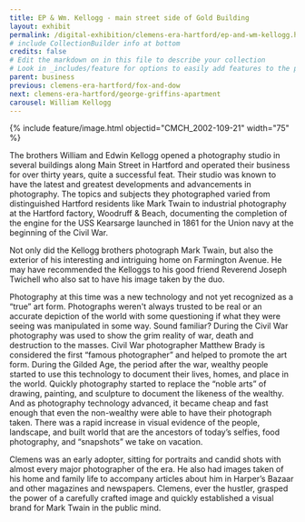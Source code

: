 ```yaml
---
title: EP & Wm. Kellogg - main street side of Gold Building
layout: exhibit
permalink: /digital-exhibition/clemens-era-hartford/ep-and-wm-kellogg.html
# include CollectionBuilder info at bottom
credits: false
# Edit the markdown on in this file to describe your collection
# Look in _includes/feature for options to easily add features to the page
parent: business
previous: clemens-era-hartford/fox-and-dow
next: clemens-era-hartford/george-griffins-apartment
carousel: William Kellogg
---
```


{% include feature/image.html objectid="CMCH_2002-109-21" width="75" %}

The brothers William and Edwin Kellogg opened a photography studio in several buildings along Main Street in Hartford and operated their business for over thirty years, quite a successful feat.  Their studio was known to have the latest and greatest developments and advancements in photography. The topics and subjects they photographed varied from distinguished Hartford residents like Mark Twain to industrial photography at the Hartford factory, Woodruff & Beach, documenting the completion of the engine for the USS Kearsarge launched in 1861 for the Union navy at the beginning of the Civil War. 

Not only did the Kellogg brothers photograph Mark Twain, but also the exterior of his interesting and intriguing home on Farmington Avenue. He may have recommended the Kelloggs to his good friend Reverend Joseph Twichell who also sat to have his image taken by the duo. 

Photography at this time was a new technology and not yet recognized as a “true” art form. Photographs weren't always trusted to be real or an accurate depiction of the world with some questioning if what they were seeing was manipulated in some way. Sound familiar? During the Civil War photography was used to show the grim reality of war, death and destruction to the masses. Civil War photographer Matthew Brady is considered the first “famous photographer” and helped to promote the art form. During the Gilded Age, the period after the war, wealthy people started to use this technology to document their lives, homes, and place in the world. Quickly photography started to replace the “noble arts” of drawing, painting, and sculpture to document the likeness of the wealthy. And as photography technology advanced, it became cheap and fast enough that even the non-wealthy were able to have their photograph taken. There was a rapid increase in visual evidence of the people, landscape, and built world that are the ancestors of today’s selfies, food photography, and “snapshots” we take on vacation. 

Clemens was an early adopter, sitting for portraits and candid shots with almost every major photographer of the era. He also had images taken of his home and family life to accompany articles about him in Harper’s Bazaar and other magazines and newspapers. Clemens, ever the hustler, grasped the power of a carefully crafted image and quickly established a visual brand for Mark Twain in the public mind. 
